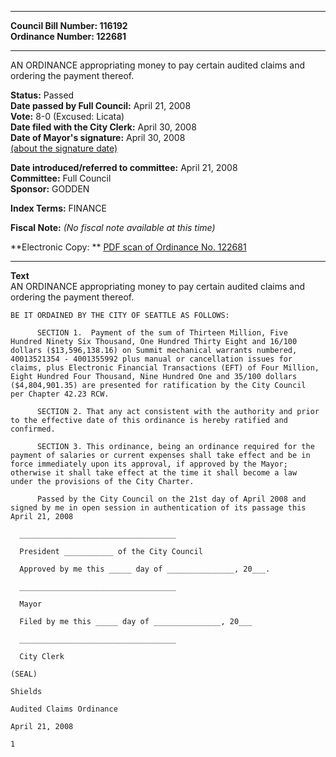 * * * * *  
  
**Council Bill Number: [](#h0)[](#h2)116192**   
**Ordinance Number: 122681**  
  
* * * * *  
  
AN ORDINANCE appropriating money to pay certain audited claims and ordering the payment thereof.  
  
**Status:** Passed   
**Date passed by Full Council:** April 21, 2008   
**Vote:** 8-0 (Excused: Licata)   
**Date filed with the City Clerk:** April 30, 2008   
**Date of Mayor's signature:** April 30, 2008   
[(about the signature date)](/~public/approvaldate.htm)   
  
  
**Date introduced/referred to committee:** April 21, 2008   
**Committee:** Full Council   
**Sponsor:** GODDEN   
  
**Index Terms:** FINANCE  
  
**Fiscal Note:** *(No fiscal note available at this time)*  
  
**Electronic Copy: ** [PDF scan of Ordinance No. 122681](/~archives/Ordinances/Ord_122681.pdf)  
  
* * * * *  
  
**Text**  
    AN ORDINANCE appropriating money to pay certain audited claims and  
    ordering the payment thereof.  
  
    BE IT ORDAINED BY THE CITY OF SEATTLE AS FOLLOWS:  
  
          SECTION 1.  Payment of the sum of Thirteen Million, Five  
    Hundred Ninety Six Thousand, One Hundred Thirty Eight and 16/100  
    dollars ($13,596,138.16) on Summit mechanical warrants numbered,  
    40013521354 - 4001355992 plus manual or cancellation issues for  
    claims, plus Electronic Financial Transactions (EFT) of Four Million,  
    Eight Hundred Four Thousand, Nine Hundred One and 35/100 dollars  
    ($4,804,901.35) are presented for ratification by the City Council  
    per Chapter 42.23 RCW.  
  
          SECTION 2. That any act consistent with the authority and prior  
    to the effective date of this ordinance is hereby ratified and  
    confirmed.  
  
          SECTION 3. This ordinance, being an ordinance required for the  
    payment of salaries or current expenses shall take effect and be in  
    force immediately upon its approval, if approved by the Mayor;  
    otherwise it shall take effect at the time it shall become a law  
    under the provisions of the City Charter.  
  
          Passed by the City Council on the 21st day of April 2008 and  
    signed by me in open session in authentication of its passage this  
    April 21, 2008  
  
      ___________________________________  
  
      President ___________ of the City Council  
  
      Approved by me this _____ day of _______________, 20___.  
  
      ___________________________________  
  
      Mayor  
  
      Filed by me this _____ day of _______________, 20___  
  
      ___________________________________  
  
      City Clerk  
  
    (SEAL)  
  
    Shields  
  
    Audited Claims Ordinance  
  
    April 21, 2008  
  
    1  

